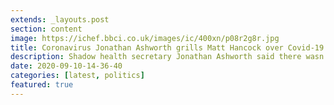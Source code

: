 ```yaml
---
extends: _layouts.post
section: content
image: https://ichef.bbci.co.uk/images/ic/400xn/p08r2g8r.jpg 
title: Coronavirus Jonathan Ashworth grills Matt Hancock over Covid-19 test guidelines 
description: Shadow health secretary Jonathan Ashworth said there wasn’t enough information on how an increase in testing would work. 
date: 2020-09-10-14-36-40 
categories: [latest, politics] 
featured: true 
--- 
```

